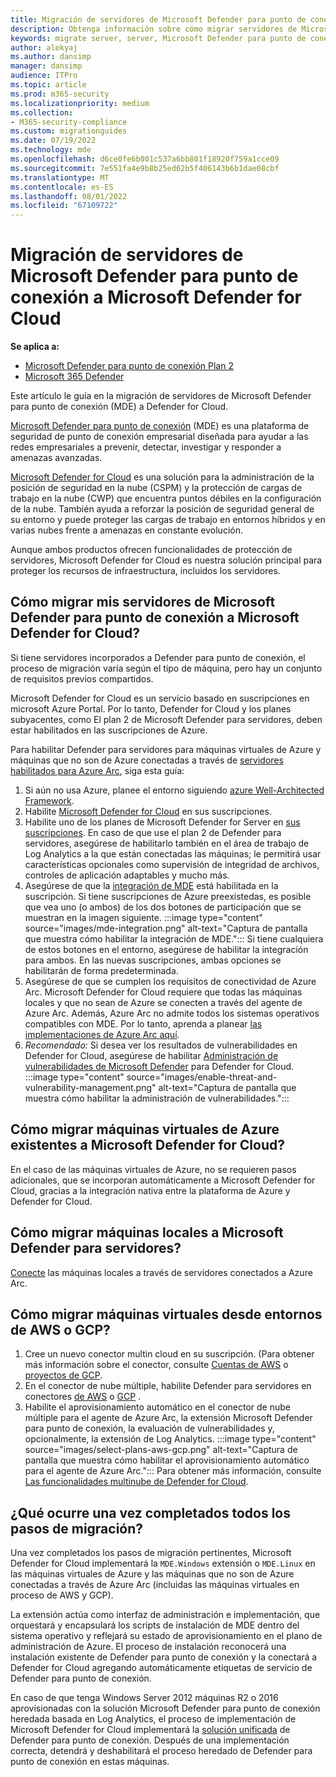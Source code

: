 ```yaml
---
title: Migración de servidores de Microsoft Defender para punto de conexión a Microsoft Defender for Cloud
description: Obtenga información sobre cómo migrar servidores de Microsoft Defender para punto de conexión a Microsoft Defender for Cloud.
keywords: migrate server, server, Microsoft Defender para punto de conexión server, Microsoft Defender for Cloud, MDE, azure, azure cloud, CSPM, CWP, cloud workload protection, threat protection, advanced threat protection, Microsoft Azure, multi-cloud connector
author: alekyaj
ms.author: dansimp
manager: dansimp
audience: ITPro
ms.topic: article
ms.prod: m365-security
ms.localizationpriority: medium
ms.collection:
- M365-security-compliance
ms.custom: migrationguides
ms.date: 07/19/2022
ms.technology: mde
ms.openlocfilehash: d6ce0fe6b001c537a6bb801f18920f759a1cce09
ms.sourcegitcommit: 7e551fa4e9b8b25ed62b5f406143b6b1dae08cbf
ms.translationtype: MT
ms.contentlocale: es-ES
ms.lasthandoff: 08/01/2022
ms.locfileid: "67109722"
---
```

# <a name="migrating-servers-from-microsoft-defender-for-endpoint-to-microsoft-defender-for-cloud"></a>Migración de servidores de Microsoft Defender para punto de conexión a Microsoft Defender for Cloud

**Se aplica a:**

- [Microsoft Defender para punto de conexión Plan 2](https://go.microsoft.com/fwlink/p/?linkid=2154037)
- [Microsoft 365 Defender](https://go.microsoft.com/fwlink/?linkid=2118804)

Este artículo le guía en la migración de servidores de Microsoft Defender para punto de conexión (MDE) a Defender for Cloud.

[Microsoft Defender para punto de conexión](https://www.microsoft.com/security/business/endpoint-security/microsoft-defender-endpoint) (MDE) es una plataforma de seguridad de punto de conexión empresarial diseñada para ayudar a las redes empresariales a prevenir, detectar, investigar y responder a amenazas avanzadas.

[Microsoft Defender for Cloud](https://azure.microsoft.com/services/defender-for-cloud/) es una solución para la administración de la posición de seguridad en la nube (CSPM) y la protección de cargas de trabajo en la nube (CWP) que encuentra puntos débiles en la configuración de la nube. También ayuda a reforzar la posición de seguridad general de su entorno y puede proteger las cargas de trabajo en entornos híbridos y en varias nubes frente a amenazas en constante evolución.

Aunque ambos productos ofrecen funcionalidades de protección de servidores, Microsoft Defender for Cloud es nuestra solución principal para proteger los recursos de infraestructura, incluidos los servidores. 

## <a name="how-do-i-migrate-my-servers-from-microsoft-defender-for-endpoint-to-microsoft-defender-for-cloud"></a>Cómo migrar mis servidores de Microsoft Defender para punto de conexión a Microsoft Defender for Cloud?

Si tiene servidores incorporados a Defender para punto de conexión, el proceso de migración varía según el tipo de máquina, pero hay un conjunto de requisitos previos compartidos. 

Microsoft Defender for Cloud es un servicio basado en suscripciones en microsoft Azure Portal. Por lo tanto, Defender for Cloud y los planes subyacentes, como El plan 2 de Microsoft Defender para servidores, deben estar habilitados en las suscripciones de Azure.

Para habilitar Defender para servidores para máquinas virtuales de Azure y máquinas que no son de Azure conectadas a través de [servidores habilitados para Azure Arc](/azure/azure-arc/servers/overview), siga esta guía:

1. Si aún no usa Azure, planee el entorno siguiendo [azure Well-Architected Framework](/azure/architecture/framework/).
2. Habilite [Microsoft Defender for Cloud](/azure/defender-for-cloud/get-started) en sus suscripciones.
3. Habilite uno de los planes de Microsoft Defender for Server en [sus suscripciones](/azure/defender-for-cloud/enable-enhanced-security). En caso de que use el plan 2 de Defender para servidores, asegúrese de habilitarlo también en el área de trabajo de Log Analytics a la que están conectadas las máquinas; le permitirá usar características opcionales como supervisión de integridad de archivos, controles de aplicación adaptables y mucho más.
4. Asegúrese de que la [integración de MDE](/azure/defender-for-cloud/integration-defender-for-endpoint?tabs=windows) está habilitada en la suscripción. Si tiene suscripciones de Azure preexistedas, es posible que vea uno (o ambos) de los dos botones de participación que se muestran en la imagen siguiente.
     :::image type="content" source="images/mde-integration.png" alt-text="Captura de pantalla que muestra cómo habilitar la integración de MDE.":::
Si tiene cualquiera de estos botones en el entorno, asegúrese de habilitar la integración para ambos. En las nuevas suscripciones, ambas opciones se habilitarán de forma predeterminada.
5. Asegúrese de que se cumplen los requisitos de conectividad de Azure Arc. Microsoft Defender for Cloud requiere que todas las máquinas locales y que no sean de Azure se conecten a través del agente de Azure Arc. Además, Azure Arc no admite todos los sistemas operativos compatibles con MDE. Por lo tanto, aprenda a planear [las implementaciones de Azure Arc aquí](/azure/azure-arc/servers/plan-at-scale-deployment).
6. *Recomendado:* Si desea ver los resultados de vulnerabilidades en Defender for Cloud, asegúrese de habilitar [Administración de vulnerabilidades de Microsoft Defender](/azure/defender-for-cloud/enable-data-collection?tabs=autoprovision-va) para Defender for Cloud.
   :::image type="content" source="images/enable-threat-and-vulnerability-management.png" alt-text="Captura de pantalla que muestra cómo habilitar la administración de vulnerabilidades."::: 

## <a name="how-do-i-migrate-existing-azure-vms-to-microsoft-defender-for-cloud"></a>Cómo migrar máquinas virtuales de Azure existentes a Microsoft Defender for Cloud?

En el caso de las máquinas virtuales de Azure, no se requieren pasos adicionales, que se incorporan automáticamente a Microsoft Defender for Cloud, gracias a la integración nativa entre la plataforma de Azure y Defender for Cloud.

## <a name="how-do-i-migrate-on-premises-machines-to-microsoft-defender-for-servers"></a>Cómo migrar máquinas locales a Microsoft Defender para servidores?

[Conecte](/azure/defender-for-cloud/quickstart-onboard-machines?pivots=azure-arc) las máquinas locales a través de servidores conectados a Azure Arc.

## <a name="how-do-i-migrate-vms-from-aws-or-gcp-environments"></a>Cómo migrar máquinas virtuales desde entornos de AWS o GCP?

1. Cree un nuevo conector multin cloud en su suscripción. (Para obtener más información sobre el conector, consulte [Cuentas de AWS](/azure/defender-for-cloud/quickstart-onboard-aws?pivots=env-settings) o [proyectos de GCP](/azure/defender-for-cloud/quickstart-onboard-gcp?pivots=env-settings).
2. En el conector de nube múltiple, habilite Defender para servidores en conectores [de AWS](/azure/defender-for-cloud/quickstart-onboard-aws?pivots=env-settings#prerequisites) o [GCP](/azure/defender-for-cloud/quickstart-onboard-gcp?pivots=env-settings#configure-the-servers-plan) .
3. Habilite el aprovisionamiento automático en el conector de nube múltiple para el agente de Azure Arc, la extensión Microsoft Defender para punto de conexión, la evaluación de vulnerabilidades y, opcionalmente, la extensión de Log Analytics.
     :::image type="content" source="images/select-plans-aws-gcp.png" alt-text="Captura de pantalla que muestra cómo habilitar el aprovisionamiento automático para el agente de Azure Arc.":::
Para obtener más información, consulte [Las funcionalidades multinube de Defender for Cloud](https://aka.ms/mdcmc).

## <a name="what-happens-once-all-migration-steps-are-completed"></a>¿Qué ocurre una vez completados todos los pasos de migración?

Una vez completados los pasos de migración pertinentes, Microsoft Defender for Cloud implementará la `MDE.Windows` extensión o `MDE.Linux` en las máquinas virtuales de Azure y las máquinas que no son de Azure conectadas a través de Azure Arc (incluidas las máquinas virtuales en proceso de AWS y GCP).

La extensión actúa como interfaz de administración e implementación, que orquestará y encapsulará los scripts de instalación de MDE dentro del sistema operativo y reflejará su estado de aprovisionamiento en el plano de administración de Azure. El proceso de instalación reconocerá una instalación existente de Defender para punto de conexión y la conectará a Defender for Cloud agregando automáticamente etiquetas de servicio de Defender para punto de conexión.

En caso de que tenga Windows Server 2012 máquinas R2 o 2016 aprovisionadas con la solución Microsoft Defender para punto de conexión heredada basada en Log Analytics, el proceso de implementación de Microsoft Defender for Cloud implementará la [solución unificada](configure-server-endpoints.md#new-windows-server-2012-r2-and-2016-functionality-in-the-modern-unified-solution) de Defender para punto de conexión. Después de una implementación correcta, detendrá y deshabilitará el proceso heredado de Defender para punto de conexión en estas máquinas.
